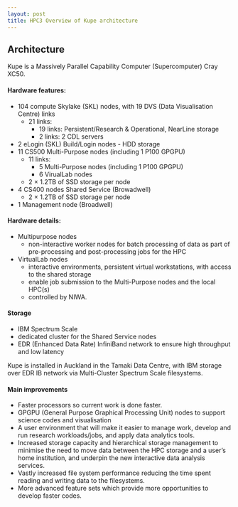 ```yaml
---
layout: post
title: HPC3 Overview of Kupe architecture
---
```



## Architecture

Kupe is a Massively Parallel Capability Computer (Supercomputer) Cray XC50.

#### Hardware features:
* 104 compute Skylake (SKL) nodes, with 19 DVS (Data Visualisation Centre) links
   - 21 links:
      - 19 links: Persistent/Research & Operational, NearLine storage
      - 2 links: 2 CDL servers
* 2 eLogin (SKL) Build/Login nodes
      - HDD storage
* 11  CS500 Multi-Purpose nodes (including 1 P100 GPGPU)
    - 11 links:
       - 5 Multi-Purpose nodes  (including 1 P100 GPGPU)
       - 6 VirualLab nodes
    -  2 × 1.2TB of SSD storage per node
* 4 CS400 nodes Shared Service (Browadwell)
     -  2 × 1.2TB of SSD storage per node
* 1 Management node (Broadwell)

#### Hardware details:
* Multipurpose nodes
   - non-interactive worker nodes for batch processing of data as part of pre-processing and post-processing jobs for the HPC
* VirtualLab nodes
   - interactive environments, persistent virtual workstations, with access to the shared storage
   - enable job submission to the Multi-Purpose nodes and the local HPC(s)
   - controlled by NIWA.

#### Storage
* IBM Spectrum Scale
* dedicated cluster for the Shared Service nodes
* EDR (Enhanced Data Rate) InfiniBand network to ensure high throughput and low latency

Kupe is installed in Auckland in the Tamaki Data Centre, with IBM storage over EDR IB network via
Multi-Cluster Spectrum Scale filesystems.

#### Main improvements
* Faster processors so current work is done faster.
* GPGPU (General Purpose Graphical Processing Unit) nodes to support science codes and visualisation
* A user environment that will make it easier to manage work, develop and run research workloads/jobs, and apply data analytics tools.
* Increased storage capacity and hierarchical storage management to minimise the need to move data between the HPC storage and a user’s home institution, and underpin the new  interactive data analysis services.
* Vastly increased file system performance reducing the time spent reading and writing data to the filesystems.
* More advanced feature sets which provide more opportunities to develop faster codes.
